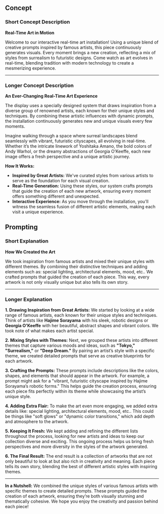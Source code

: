 ## Concept

### **Short Concept Description**

**Real-Time Art in Motion**

Welcome to our interactive real-time art installation! Using a unique blend of creative prompts inspired by famous artists, this piece continuously generates visuals. Every moment brings a new creation, reflecting a mix of styles from surrealism to futuristic designs. Come watch as art evolves in real-time, blending tradition with modern technology to create a mesmerizing experience.

---

### **Longer Concept Description**

**An Ever-Changing Real-Time Art Experience**

The display uses a specially designed system that draws inspiration from a diverse group of renowned artists, each known for their unique styles and techniques. By combining these artistic influences with dynamic prompts, the installation continuously generates new and unique visuals every few moments.

Imagine walking through a space where surreal landscapes blend seamlessly with vibrant, futuristic cityscapes, all evolving in real-time. Whether it’s the intricate linework of Yoshitaka Amano, the bold colors of Andy Warhol, or the dreamy abstractions of Georgia O’Keeffe, each new image offers a fresh perspective and a unique artistic journey.

**How It Works:**

- **Inspired by Great Artists:** We've curated styles from various artists to serve as the foundation for each visual creation.
- **Real-Time Generation:** Using these styles, our system crafts prompts that guide the creation of each new artwork, ensuring every moment offers something different and unexpected.
- **Interactive Experience:** As you move through the installation, you'll witness the seamless fusion of different artistic elements, making each visit a unique experience.

## Prompting

### **Short Explanation**

**How We Created the Art**

We took inspiration from famous artists and mixed their unique styles with different themes. By combining their distinctive techniques and adding elements such as: special lighting, architectural elements, mood, etc.. We crafted prompts that guided the creation of each piece. This way, every artwork is not only visually unique but also tells its own story.

---

### **Longer Explanation**

**1. Drawing Inspiration from Great Artists:**
We started by looking at a wide range of famous artists, each known for their unique styles and techniques. Think of artists like **Hajime Sorayama** with his sleek, robotic designs or **Georgia O'Keeffe** with her beautiful, abstract shapes and vibrant colors. We took note of what makes each artist special.

**2. Mixing Styles with Themes:**
Next, we grouped these artists into different themes that capture various moods and ideas, such as **"Tokyo," "Surrealism,"** or **"Deep Dream."** By pairing an artist’s style with a specific theme, we created detailed prompts that serve as creative blueprints for each artwork.

**3. Crafting the Prompts:**
These prompts include descriptions like the colors, shapes, and elements that should appear in the artwork. For example, a prompt might ask for a "vibrant, futuristic cityscape inspired by Hajime Sorayama’s robotic forms." This helps guide the creation process, ensuring each piece fits perfectly within its theme while showcasing the artist’s unique style.

**4. Adding Extra Flair:**
To make the art even more engaging, we added extra details like: special lighting, architectural elements, mood, etc.. This could be things like "soft glows" or "dynamic color transitions," which add depth and atmosphere to the artwork.

**5. Keeping It Fresh:**
We kept adding and refining the different lists throughout the process, looking for new artists and ideas to keep our collection diverse and exciting. This ongoing process helps us bring fresh perspectives and more diversity in the styles of the artwork generated.

**6. The Final Result:**
The end result is a collection of artworks that are not only beautiful to look at but also rich in creativity and meaning. Each piece tells its own story, blending the best of different artistic styles with inspiring themes.

---

**In a Nutshell:**
We combined the unique styles of various famous artists with specific themes to create detailed prompts. These prompts guided the creation of each artwork, ensuring they’re both visually stunning and thematically cohesive. We hope you enjoy the creativity and passion behind each piece!
